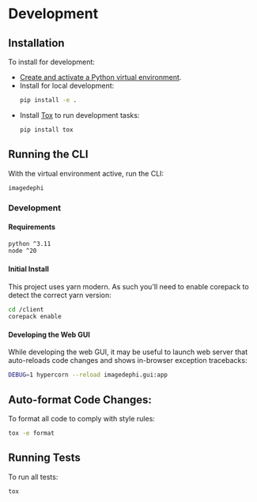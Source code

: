 # Development

## Installation
To install for development:
* [Create and activate a Python virtual environment](https://docs.python.org/3/library/venv.html).
* Install for local development:
    ```bash
    pip install -e .
    ```
* Install [Tox](https://tox.wiki/) to run development tasks:
    ```bash
    pip install tox
    ```

## Running the CLI
With the virtual environment active, run the CLI:
```bash
imagedephi
```

### Development
#### Requirements

```bash
python ^3.11
node ^20
```

#### Initial Install
This project uses yarn modern. As such you'll need to enable corepack to detect the correct yarn version:

```bash
cd /client
corepack enable
```


#### Developing the Web GUI
While developing the web GUI, it may be useful to launch web server
that auto-reloads code changes and shows in-browser exception tracebacks:
```bash
DEBUG=1 hypercorn --reload imagedephi.gui:app
```

## Auto-format Code Changes:
To format all code to comply with style rules:
```bash
tox -e format
```

## Running Tests
To run all tests:
```bash
tox
```

